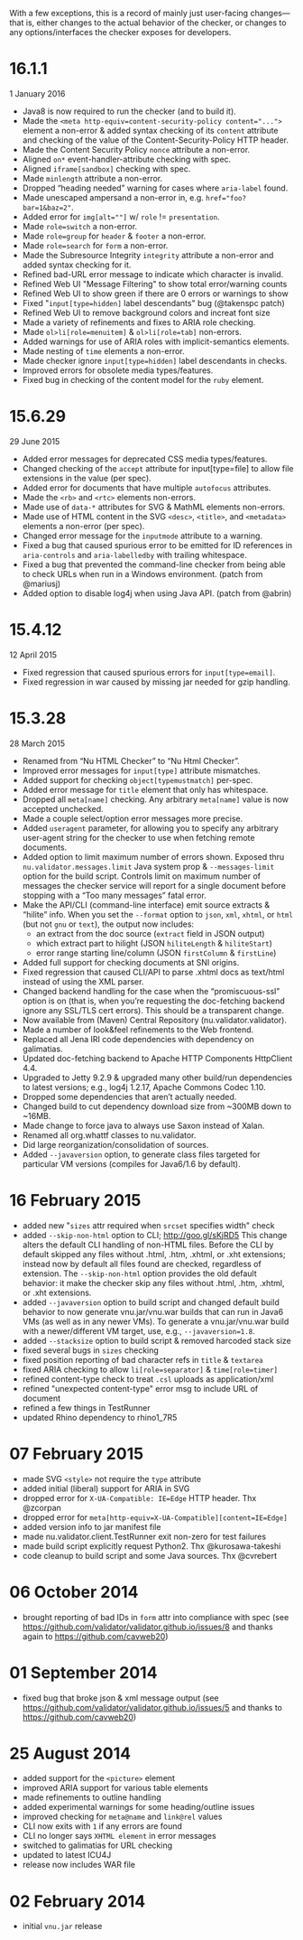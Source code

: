 With a few exceptions, this is a record of mainly just user-facing
changes—that is, either changes to the actual behavior of the checker, or
changes to any options/interfaces the checker exposes for developers.

# 16.1.1
1 January 2016
  - Java8 is now required to run the checker (and to build it).
  - Made the `<meta http-equiv=content-security-policy content="...">`
    element a non-error & added syntax checking of its `content` attribute
    and checking of the value of the Content-Security-Policy HTTP header.
  - Made the Content Security Policy `nonce` attribute a non-error.
  - Aligned `on*` event-handler-attribute checking with spec.
  - Aligned `iframe[sandbox]` checking with spec.
  - Made `minlength` attribute a non-error.
  - Dropped “heading needed” warning for cases where `aria-label` found.
  - Made unescaped ampersand a non-error in, e.g. `href="foo?bar=1&baz=2"`.
  - Added error for `img[alt=""]` w/ `role` != `presentation`.
  - Made `role=switch` a non-error.
  - Made `role=group` for `header` & `footer` a non-error.
  - Made `role=search` for `form` a non-error.
  - Made the Subresource Integrity `integrity` attribute a non-error and
    added syntax checking for it.
  - Refined bad-URL error message to indicate which character is invalid.
  - Refined Web UI "Message Filtering" to show total error/warning counts
  - Refined Web UI to show green if there are 0 errors or warnings to show
  - Fixed "`input[type=hidden]` label descendants" bug (@takenspc patch)
  - Refined Web UI to remove background colors and increat font size
  - Made a variety of refinements and fixes to ARIA role checking.
  - Made `ol>li[role=menuitem]` & `ol>li[role=tab]` non-errors.
  - Added warnings for use of ARIA roles with implicit-semantics elements.
  - Made nesting of `time` elements a non-error.
  - Made checker ignore `input[type=hidden]` label descendants in checks.
  - Improved errors for obsolete media types/features.
  - Fixed bug in checking of the content model for the `ruby` element.


# 15.6.29
29 June 2015
  - Added error messages for deprecated CSS media types/features.
  - Changed checking of the `accept` attribute for input[type=file] to
    allow file extensions in the value (per spec).
  - Added error for documents that have  multiple `autofocus` attributes.
  - Made the `<rb>` and `<rtc>` elements non-errors.
  - Made use of `data-*` attributes for SVG & MathML elements non-errors.
  - Made use of HTML content in the SVG `<desc>`, `<title>`, and
    `<metadata>` elements a non-error (per spec).
  - Changed error message for the `inputmode` attribute to a warning.
  - Fixed a bug that caused spurious error to be emitted for ID references
    in `aria-controls` and `aria-labelledby` with trailing whitespace.
  - Fixed a bug that prevented the command-line checker from being able
    to check URLs when run in a Windows environment. (patch from @mariusj)
  - Added option to disable log4j when using Java API. (patch from @abrin)

# 15.4.12
12 April 2015
  - Fixed regression that caused spurious errors for `input[type=email]`.
  - Fixed regression in war caused by missing jar needed for gzip handling.

# 15.3.28
28 March 2015
  - Renamed from “Nu HTML Checker” to “Nu Html Checker”.
  - Improved error messages for `input[type]` attribute mismatches.
  - Added support for checking `object[typemustmatch]` per-spec.
  - Added error message for `title` element that only has whitespace.
  - Dropped all `meta[name]` checking. Any arbitrary `meta[name]` value
    is now accepted unchecked.
  - Made a couple select/option error messages more precise.
  - Added `useragent` parameter, for allowing you to specify any arbitrary
    user-agent string for the checker to use when fetching remote documents.
  - Added option to limit maximum number of errors shown. Exposed thru
    `nu.validator.messages.limit` Java system prop & `--messages-limit`
    option for the build script. Controls limit on maximum number of
    messages the checker service will report for a single document before
    stopping with a “Too many messages” fatal error.
  - Make the API/CLI (command-line interface) emit source extracts &
    “hilite” info.  When you set the `--format` option to `json`, `xml`,
    `xhtml`, or `html` (but not `gnu` or `text`), the output now includes:
      - an extract from the doc source (`extract` field in JSON output)
      - which extract part to hilight (JSON `hiliteLength` & `hiliteStart`)
      - error range starting line/column (JSON `firstColumn` & `firstLine`)
  - Added full support for checking documents at SNI origins.
  - Fixed regression that caused CLI/API to parse .xhtml docs as text/html
    instead of using the XML parser.
  - Changed backend handling for the case when the “promiscuous-ssl” option
    is on (that is, when you’re requesting the doc-fetching backend ignore
    any SSL/TLS cert errors). This should be a transparent change.
  - Now available from (Maven) Central Repository (nu.validator.validator).
  - Made a number of look&feel refinements to the Web frontend.
  - Replaced all Jena IRI code dependencies with dependency on galimatias.
  - Updated doc-fetching backend to Apache HTTP Components HttpClient 4.4.
  - Upgraded to Jetty 9.2.9 & upgraded many other build/run dependencies to
    latest versions; e.g., log4j 1.2.17, Apache Commons Codec 1.10.
  - Dropped some dependencies that aren’t actually needed.
  - Changed build to cut dependency download size from ~300MB down to ~16MB.
  - Made change to force java to always use Saxon instead of Xalan.
  - Renamed all org.whattf classes to nu.validator.
  - Did large reorganization/consolidation of sources.
  - Added `--javaversion` option, to generate class files targeted for
    particular VM versions (compiles for Java6/1.6 by default).

# 16 February 2015
  - added new "`sizes` attr required when `srcset` specifies width" check
  - added `--skip-non-html` option to CLI; http://goo.gl/sKjRD5
    This change alters the default CLI handling of non-HTML files.
    Before the CLI by default skipped any files without .html, .htm,
    .xhtml, or .xht extensions; instead now by default all files
    found are checked, regardless of extension. The `--skip-non-html`
    option provides the old default behavior: it make the checker skip
    any files without .html, .htm, .xhtml, or .xht extensions.
  - added `--javaversion` option to build script and changed default build
    behavior to now generate vnu.jar/vnu.war builds that can run in Java6
    VMs (as well as in any newer VMs). To generate a vnu.jar/vnu.war build
    with a newer/different VM target, use, e.g., `--javaversion=1.8`.
  - added `--stacksize` option to build script & removed harcoded stack size
  - fixed several bugs in `sizes` checking
  - fixed position reporting of bad character refs in `title` & `textarea`
  - fixed ARIA checking to allow `li[role=separator]` & `time[role=timer]`
  - refined content-type check to treat `.csl` uploads as application/xml
  - refined "unexpected content-type" error msg to include URL of document
  - refined a few things in TestRunner
  - updated Rhino dependency to rhino1_7R5

# 07 February 2015
  - made SVG `<style>` not require the `type` attribute
  - added initial (liberal) support for ARIA in SVG
  - dropped error for `X-UA-Compatible: IE=Edge` HTTP header. Thx @zcorpan
  - dropped error for `meta[http-equiv=X-UA-Compatible][content=IE=Edge]`
  - added version info to jar manifest file
  - made nu.validator.client.TestRunner exit non-zero for test failures
  - made build script explicitly request Python2. Thx @kurosawa-takeshi
  - code cleanup to build script and some Java sources. Thx @cvrebert

# 06 October 2014
  - brought reporting of bad IDs in `form` attr into compliance with spec
    (see https://github.com/validator/validator.github.io/issues/8
    and thanks again to https://github.com/cavweb20)

# 01 September 2014
  - fixed bug that broke json & xml message output
    (see https://github.com/validator/validator.github.io/issues/5
    and thanks to https://github.com/cavweb20)

# 25 August 2014
  - added support for the `<picture>` element
  - improved ARIA support for various table elements
  - made refinements to outline handling
  - added experimental warnings for some heading/outline issues
  - improved checking for `meta@name` and `link@rel` values
  - CLI now exits with `1` if any errors are found
  - CLI no longer says `XHTML element` in error messages
  - switched to galimatias for URL checking
  - updated to latest ICU4J
  - release now includes WAR file

# 02 February 2014
  - initial `vnu.jar` release
